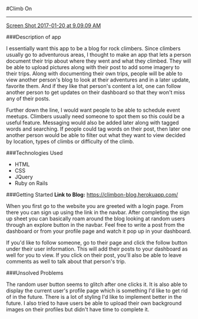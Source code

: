 #Climb On

----

[Screen Shot 2017-01-20 at 9.09.09 AM](http://i.imgur.com/S2TjE4z.jpg)

###Description of app

I essentially want this app to be a blog for rock climbers. Since climbers usually go to adventurous areas, I thought to make an app that lets a person document their trip about where they went and what they climbed. They will be able to upload pictures along with their post to add some imagery to their trips. Along with documenting their own trips, people will be able to view another person's blog to look at their adventures and in a later update, favorite them. And if they like that person's content a lot, one can follow another person to get updates on their dashboard so that they won't miss any of their posts.

Further down the line, I would want people to be able to schedule event meetups. Climbers usually need someone to spot them so this could be a useful feature. Messaging would also be added later along with tagged words and searching. If people could tag words on their post, then later one another person would be able to filter out what they want to view decided by location, types of climbs or difficulty of the climb.

  
###Technologies Used

- HTML 
- CSS
- JQuery
- Ruby on Rails

###Getting Started
**Link to Blog:** https://climbon-blog.herokuapp.com/  

When you first go to the website you are greeted with a login page. From there you can sign up using the link in the navbar. After completing the sign up sheet you can basically roam around the blog looking at random users through an explore button in the navbar. Feel free to write a post from the dashboard or from your profile page and watch it pop up in your dashboard.

If you'd like to follow someone, go to their page and click the follow button under their user information. This will add their posts to your dashboard as well for you to view. If you click on their post, you'll also be able to leave comments as well to talk about that person's trip.




###Unsolved Problems

The random user button seems to glitch after one clicks it. It is also able to display the current user's profile page which is something I'd like to get rid of in the future. There is a lot of styling I'd like to implement better in the future. I also tried to have users be able to upload their own background images on their profiles but didn't have time to complete it.